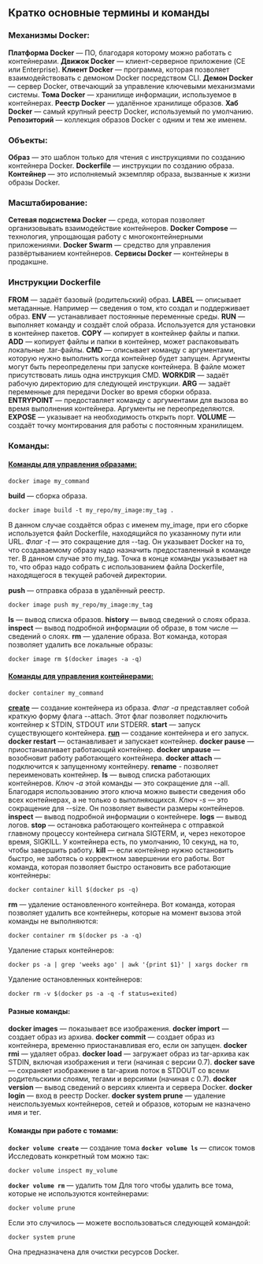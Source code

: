 ## Кратко основные термины и команды

### Механизмы Docker:

**Платформа Docker** — ПО, благодаря которому можно работать с контейнерами.
**Движок Docker** — клиент-серверное приложение (CE или Enterprise).
**Клиент Docker** — программа, которая позволяет взаимодействовать с демоном Docker посредством CLI.
**Демон Docker** — сервер Docker, отвечающий за управление ключевыми механизмами системы.
**Тома Docker** — хранилище информации, используемое в контейнерах.
**Реестр Docker** — удалённое хранилище образов.
**Хаб Docker** — самый крупный реестр Docker, используемый по умолчанию.
**Репозиторий** — коллекция образов Docker с одним и тем же именем.

### Объекты:
**Образ** — это шаблон только для чтения с инструкциями по созданию контейнера Docker.
**Dockerfile** — инструкции по созданию образа.
**Контейнер** — это исполняемый экземпляр образа, вызванные к жизни образы Docker.


### Масштабирование:
**Сетевая подсистема Docker** — среда, которая позволяет организовывать взаимодействие контейнеров.
**Docker Compose** — технология, упрощающая работу с многоконтейнерными приложениями.
**Docker Swarm** — средство для управления развёртыванием контейнеров.
**Сервисы Docker** — контейнеры в продакшне.
 
### Инструкции Dockerfile

**FROM** — задаёт базовый (родительский) образ.
**LABEL** — описывает метаданные. Например — сведения о том, кто создал и поддерживает образ.
**ENV** — устанавливает постоянные переменные среды.
**RUN** — выполняет команду и создаёт слой образа. Используется для установки в контейнер пакетов.
**COPY** — копирует в контейнер файлы и папки.
**ADD** — копирует файлы и папки в контейнер, может распаковывать локальные .tar-файлы.
**CMD** — описывает команду с аргументами, которую нужно выполнить когда контейнер будет запущен. Аргументы могут быть переопределены при запуске контейнера. В файле может присутствовать лишь одна инструкция CMD.
**WORKDIR** — задаёт рабочую директорию для следующей инструкции.
**ARG** — задаёт переменные для передачи Docker во время сборки образа.
**ENTRYPOINT** — предоставляет команду с аргументами для вызова во время выполнения контейнера. Аргументы не переопределяются.
**EXPOSE** — указывает на необходимость открыть порт.
**VOLUME** — создаёт точку монтирования для работы с постоянным хранилищем.

### Команды:
#### [Команды для управления образами:](https://docs.docker.com/engine/reference/commandline/image/)
```
docker image my_command
```
**build** — сборка образа. 
```
docker image build -t my_repo/my_image:my_tag .
```
В данном случае создаётся образ с именем my_image, при его сборке используется файл Dockerfile, находящийся по указанному пути или URL. *Флаг -t* — это сокращение для --tag. Он указывает Docker на то, что создаваемому образу надо назначить предоставленный в команде тег. В данном случае это my_tag. Точка в конце команды указывает на то, что образ надо собрать с использованием файла Dockerfile, находящегося в текущей рабочей директории.

**push** — отправка образа в удалённый реестр.
```
docker image push my_repo/my_image:my_tag
```

**ls** — вывод списка образов.
**history** — вывод сведений о слоях образа.
**inspect** — вывод подробной информации об образе, в том числе — сведений о слоях.
**rm** — удаление образа.
Вот команда, которая позволяет удалить все локальные образы:
```
docker image rm $(docker images -a -q) 
```

#### [Команды для управления контейнерами:](https://docs.docker.com/engine/reference/commandline/container/)
```
docker container my_command
```
**[create](https://docs.docker.com/engine/reference/commandline/container_create/)** — создание контейнера из образа. *Флаг -a* представляет собой краткую форму флага --attach. Этот флаг позволяет подключить контейнер к STDIN, STDOUT или STDERR.
**start** — запуск существующего контейнера.
**[run](https://docs.docker.com/engine/reference/commandline/container_run/)** — создание контейнера и его запуск. 
**docker restart** — останавливает и запускает контейнер.
**docker pause** — приостанавливает работающий контейнер.
**docker unpause** — возобновит работу работающего контейнера.
**docker attach** — подключится к запущенному контейнеру.
**rename** - позволяет переименовать контейнер.
**ls** — вывод списка работающих контейнеров. *Ключ -a* этой команды — это сокращение для --all. Благодаря использованию этого ключа можно вывести сведения обо всех контейнерах, а не только о выполняющихся. *Ключ -s* — это сокращение для --size. Он позволяет вывести размеры контейнеров.
**inspect** — вывод подробной информации о контейнере.
**logs** — вывод логов.
**stop** — остановка работающего контейнера с отправкой главному процессу контейнера сигнала SIGTERM, и, через некоторое время, SIGKILL. У контейнера есть, по умолчанию, 10 секунд, на то, чтобы завершить работу.
**kill** — если контейнер нужно остановить быстро, не заботясь о корректном завершении его работы.
Вот команда, которая позволяет быстро остановить все работающие контейнеры:
```
docker container kill $(docker ps -q) 
```
**rm** — удаление остановленного контейнера.
Вот команда, которая позволяет удалить все контейнеры, которые на момент вызова этой команды не выполняются:
```
docker container rm $(docker ps -a -q)
```

Удаление старых контейнеров:
```
docker ps -a | grep 'weeks ago' | awk '{print $1}' | xargs docker rm
```

Удаление остановленных контейнеров:
```
docker rm -v $(docker ps -a -q -f status=exited)
```



#### Разные команды:
**docker images** — показывает все изображения.
**docker import** — создает образ из архива.
**docker commit** — создает образ из контейнера, временно приостанавливая его, если он запущен.
**docker rmi** — удаляет образ.
**docker load** — загружает образ из tar-архива как STDIN, включая изображения и теги (начиная с версии 0.7).
**docker save** — сохраняет изображение в tar-архив поток в STDOUT со всеми родительскими слоями, тегами и версиями (начиная с 0.7).
**docker version** — вывод сведений о версиях клиента и сервера Docker.
**docker login** — вход в реестр Docker.
**docker system prune** — удаление неиспользуемых контейнеров, сетей и образов, которым не назначено имя и тег.

#### Команды при работе с томами:

**```docker volume create```** — создание тома
**```docker volume ls```** — список томов
Исследовать конкретный том можно так:
```
docker volume inspect my_volume
```

**```docker volume rm```** — удалить том
Для того чтобы удалить все тома, которые не используются контейнерами:
```
docker volume prune 
```
Если это случилось — можете воспользоваться следующей командой:
```
docker system prune
```
Она предназначена для очистки ресурсов Docker.
